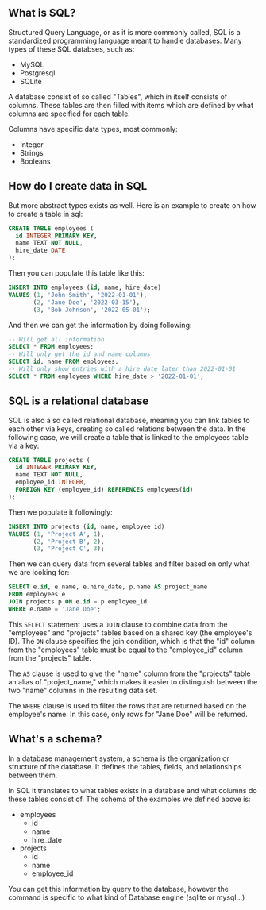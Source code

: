 ## What is SQL? 
Structured Query Language, or as it is more commonly called, SQL is a standardized programming language meant to handle databases. Many types of these SQL databses, such as:
* MySQL
* Postgresql
* SQLite

A database consist of so called "Tables", which in itself consists of columns. These tables are then filled with items which are defined by what columns are specified for each table.

Columns have specific data types, most commonly:
* Integer
* Strings
* Booleans

## How do I create data in SQL
But more abstract types exists as well. Here is an example to create on how to create a table in sql:
```sql
CREATE TABLE employees (
  id INTEGER PRIMARY KEY,
  name TEXT NOT NULL,
  hire_date DATE
);
``` 
Then you can populate this table like this:

```sql
INSERT INTO employees (id, name, hire_date)
VALUES (1, 'John Smith', '2022-01-01'),
       (2, 'Jane Doe', '2022-03-15'),
       (3, 'Bob Johnson', '2022-05-01');
```

And then we can get the information by doing following:
```sql
-- Will get all information
SELECT * FROM employees;
-- Will only get the id and name columns
SELECT id, name FROM employees;
-- Will only show entries with a hire_date later than 2022-01-01
SELECT * FROM employees WHERE hire_date > '2022-01-01';
```
## SQL is a relational database
SQL is also a so called relational database, meaning you can link tables to each other via keys, creating so called relations between the data. In the following case, we will create a table that is linked to the employees table via a key:

```sql
CREATE TABLE projects (
  id INTEGER PRIMARY KEY,
  name TEXT NOT NULL,
  employee_id INTEGER,
  FOREIGN KEY (employee_id) REFERENCES employees(id)
);
``` 
Then we populate it followingly:
```sql
INSERT INTO projects (id, name, employee_id)
VALUES (1, 'Project A', 1),
       (2, 'Project B', 2),
       (3, 'Project C', 3);
```

Then we can query data from several tables and filter based on only what we are looking for:

```sql
SELECT e.id, e.name, e.hire_date, p.name AS project_name
FROM employees e
JOIN projects p ON e.id = p.employee_id
WHERE e.name = 'Jane Doe';
```

This `SELECT` statement uses a `JOIN` clause to combine data from the "employees" and "projects" tables based on a shared key (the employee's ID). The `ON` clause specifies the join condition, which is that the "id" column from the "employees" table must be equal to the "employee_id" column from the "projects" table.

The `AS` clause is used to give the "name" column from the "projects" table an alias of "project_name," which makes it easier to distinguish between the two "name" columns in the resulting data set.

The `WHERE` clause is used to filter the rows that are returned based on the employee's name. In this case, only rows for "Jane Doe" will be returned.

## What's a schema?
In a database management system, a schema is the organization or structure of the database. It defines the tables, fields, and relationships between them.

In SQL it translates to what tables exists in a database and what columns do these tables consist of. The schema of the examples we defined above is:
* employees
  * id
  * name
  * hire_date
* projects
  * id
  * name
  * employee_id

You can get this information by query to the database, however the command is specific to what kind of Database engine (sqlite or mysql...)